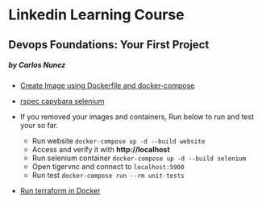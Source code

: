 # Linkedin Learning Course
## Devops Foundations: Your First Project
##### by Carlos Nunez

- [Create Image using Dockerfile and docker-compose](Create_image_docker_docker-compose.md)
- [rspec capybara selenium](rspec_capybara_selenium.md)
- If you removed your images and containers, Run below to run and test your so far.
    - Run website `docker-compose up -d --build website `
    - Access and verify it with **http://localhost**
    - Run selenium container `docker-compose up -d --build selenium`
    - Open tigervnc and connect to `localhost:5900`
    - Run test `docker-compose run --rm unit-tests`

- [Run terraform in Docker](terraform_in_docker.md)
